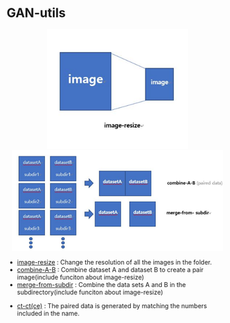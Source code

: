# GAN-utils

<p align="center">
    <img src="./img/1.JPG", width="320">
    <img src="./img/2.JPG", width="480">
</p>

- [image-resize](./image-resize) : Change the resolution of all the images in the folder.
- [combine-A-B](./combine-A-B) : Combine dataset A and dataset B to create a pair image(include funciton about image-resize)
- [merge-from-subdir](./merge-from-subdir) : Combine the data sets A and B in the subdirectory(include funciton about image-resize)

* [ct-ct(ce)](./ct-ct(ce)) : The paired data is generated by matching the numbers included in the name.
